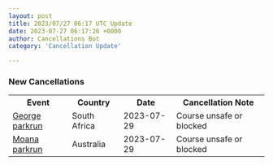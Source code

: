```yaml
---
layout: post
title: 2023/07/27 06:17 UTC Update
date: 2023-07-27 06:17:26 +0000
author: Cancellations Bot
category: 'Cancellation Update'

---
```


<h3>New Cancellations</h3>
<div class='hscrollable'>
<table style='width: 100%'>
    <tr>
        <th>Event</th>
        <th>Country</th>
        <th>Date</th>
        <th>Cancellation Note</th>
    </tr>
    <tr>
        <td><a href="https://www.parkrun.co.za/george">George parkrun</a></td>
        <td>South Africa</td>
        <td>2023-07-29</td>
        <td>Course unsafe or blocked</td>
    </tr>
    <tr>
        <td><a href="https://www.parkrun.com.au/moana">Moana parkrun</a></td>
        <td>Australia</td>
        <td>2023-07-29</td>
        <td>Course unsafe or blocked</td>
    </tr>
</table>
</div>
